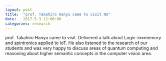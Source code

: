 ```yaml
---
layout: post
title:  "prof. Takahiro Hanyu came to visit NU"
date:   2017-5-3 12:00:00
categories: research
---
```

prof. Takahiro Hanyu came to visit. Delivered a talk about Logic-in=memory and spintronics applied to IoT. He also listened to the research of our students and was very happy to discuss areas of quantum computing and reasoning about higher semantic concepts in the computer vision area.

